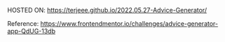 HOSTED ON: https://terjeee.github.io/2022.05.27-Advice-Generator/

Reference: https://www.frontendmentor.io/challenges/advice-generator-app-QdUG-13db
